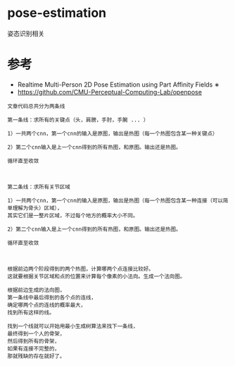 # pose-estimation
姿态识别相关


# 参考

  *  Realtime Multi-Person 2D Pose Estimation using Part Affinity Fields ∗ 
  * https://github.com/CMU-Perceptual-Computing-Lab/openpose

```
文章代码总共分为两条线

第一条线：求所有的关键点（头，肩膀，手肘，手腕 ... ）

1）一共两个cnn，第一个cnn的输入是原图，输出是热图（每一个热图包含某一种关键点）

2）第二个cnn输入是上一个cnn得到的所有热图，和原图。输出还是热图。

循环直至收敛



第二条线：求所有关节区域

1）一共两个cnn，第一个cnn的输入是原图，输出是热图（每一个热图包含某一种连接（可以简单理解为骨头）区域），
其实它们是一整片区域，不过每个地方的概率大小不同。

2）第二个cnn输入是上一个cnn得到的所有热图，和原图。输出还是热图。

循环直至收敛



根据前边两个阶段得到的两个热图，计算哪两个点连接比较好。
这就要根据关节区域和点的位置来计算每个像素的小法向。生成一个法向图。

根据前边生成的法向图，
第一条线中最后得到的各个点的连线，
确定哪两个点的连线的概率最大，
找到所有这样的线。

找到一个线就可以开始用最小生成树算法来找下一条线，
最终得到一个人的骨架，
然后得到所有的骨架，
如果有连接不完整的，
那就残缺的存在就好了。
```
